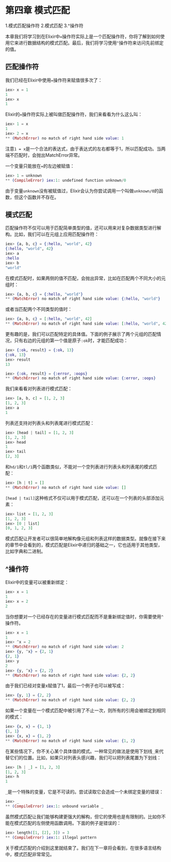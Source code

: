 # 第四章 模式匹配

1.模式匹配操作符
2.模式匹配
3.^操作符

本章我们将学习到在Elixir中`=`操作符实际上是一个匹配操作符，你将了解到如何使用它来进行数据结构的模式匹配。最后，我们将学习使用`^`操作符来访问先前绑定的值。

## 匹配操作符

我们已经在Elixir中使用`=`操作符来赋值很多次了：

```elixir
iex> x = 1
1
iex> x
1
```

Elixir的`=`操作符实际上被叫做匹配操作符，我们来看看为什么这么叫：

```elixir
iex> 1 = x
1
iex> 2 = x
** (MatchError) no match of right hand side value: 1
```

注意`1 = x`是一个合法的表达式，由于表达式的左右都等于1，所以匹配成功。当两端不匹配时，会抛出MatchError异常。

一个变量只能放在`=`的左边被赋值：

```elixir
iex> 1 = unknown
** (CompileError) iex:1: undefined function unknown/0
```

由于变量`unknown`没有被赋值过，Elixir会认为你尝试调用一个叫做`unknown/0`的函数，但这个函数并不存在。

## 模式匹配

匹配操作符不仅可以用于匹配简单类型的值，还可以用来对复杂数据类型进行解构。比如，我们可以在元组上应用匹配操作符：

```elixir
iex> {a, b, c} = {:hello, "world", 42}
{:hello, "world", 42}
iex> a
:hello
iex> b
"world"
```

在模式匹配时，如果两侧的值不匹配，会抛出异常，比如在匹配两个不同大小的元组时：

```elixir
iex> {a, b, c} = {:hello, "world"}
** (MatchError) no match of right hand side value: {:hello, "world"}
```

或者当匹配两个不同类型的值时：

```elixir
iex> {a, b, c} = [:hello, "world", 42]
** (MatchError) no match of right hand side value: [:hello, "world", 42]
```

更有趣的是，我们可以匹配特定的具体值。下面的例子展示了两个元组的匹配情况，只有右边的元组的第一个值是原子`:ok`时，才能匹配成功：

```elixir
iex> {:ok, result} = {:ok, 13}
{:ok, 13}
iex> result
13
```

```elixir
iex> {:ok, result} = {:error, :oops}
** (MatchError) no match of right hand side value: {:error, :oops}
```

我们来看看对列表进行模式匹配：

```elixir
iex> [a, b, c] = [1, 2, 3]
[1, 2, 3]
iex> a
1
```

列表还支持对列表头和列表尾进行模式匹配：

```elixir
iex> [head | tail] = [1, 2, 3]
[1, 2, 3]
iex> head
1
iex> tail
[2, 3]
```
和`hd/1`和`tl/1`两个函数类似，不能对一个空列表进行列表头和列表尾的模式匹配：

```elixir
iex> [h | t] = []
** (MatchError) no match of right hand side value: []
```

`[head | tail]`这种格式不仅可以用于模式匹配，还可以在一个列表的头部添加元素：

```elixir
iex> list = [1, 2, 3]
[1, 2, 3]
iex> [0 | list]
[0, 1, 2, 3]
```

模式匹配让开发者可以很简单地解构像元组和列表这样的数据类型。就像在接下来的章节中会看到的，模式匹配是Elixir中递归的基础之一，它也适用于其他类型，比如字典和二进制。

## ^操作符

Elixir中的变量可以被重新绑定：

```elixir
iex> x = 1
1
iex> x = 2
2
```

当你想要对一个已经存在的变量进行模式匹配而不是重新绑定值时，你需要使用`^`操作符。

```elixir
iex> x = 1
1
iex> ^x = 2
** (MatchError) no match of right hand side value: 2
iex> {y, ^x} = {2, 1}
{2, 1}
iex> y
2
iex> {y, ^x} = {2, 2}
** (MatchError) no match of right hand side value: {2, 2}
```

由于我们已经对变量x赋值了1，最后一个例子也可以被写成：

```elixir
iex> {y, 1} = {2, 2}
** (MatchError) no match of right hand side value: {2, 2}
```

如果一个变量在一个模式匹配中被引用了不止一次，则所有的引用会被绑定到相同的模式：

```elixir
iex> {x, x} = {1, 1}
{1, 1}
iex> {x, x} = {1, 2}
** (MatchError) no match of right hand side value: {1, 2}
```

在某些情况下，你不关心某个具体值的模式。一种常见的做法是使用下划线`_`来代替它们的位置。比如，如果只对列表头感兴趣，我们可以把列表尾置为下划线：

```elixir
iex> [h | _] = [1, 2, 3]
[1, 2, 3]
iex> h
1
```

`_`是一个特殊的变量，它是不可读的。尝试读取它会造成一个未绑定变量的错误：

```elixir
iex> _
** (CompileError) iex:1: unbound variable _
```

虽然模式匹配让我们能够构建更强大的解构，但它的使用也是有限制的。比如你不能在模式匹配的左侧使用函数调用。下面的例子是错误的：

```elixir
iex> length([1, [2], 3]) = 3
** (CompileError) iex:1: illegal pattern
```

关于模式匹配的介绍到这里就结束了。我们在下一章将会看到，在很多语言结构中，模式匹配非常常见。
